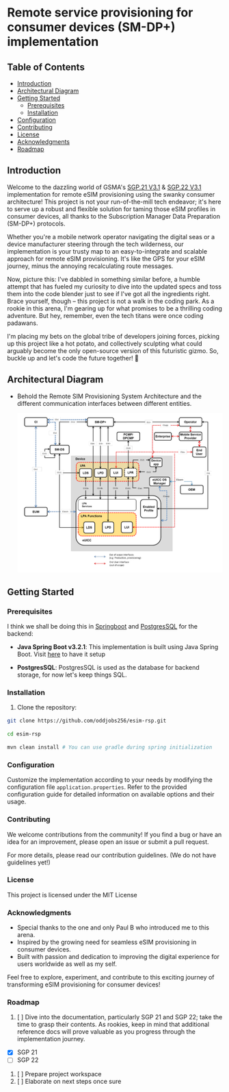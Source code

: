 # Remote service provisioning for consumer devices (SM-DP+) implementation

## Table of Contents
- [Introduction](#introduction)
- [Architectural Diagram](#architectural-diagram)
- [Getting Started](#getting-started)
    - [Prerequisites](#prerequisites)
    - [Installation](#installation)
- [Configuration](#configuration)
- [Contributing](#contributing)
- [License](#license)
- [Acknowledgments](#acknowledgments)
- [Roadmap](#roadmap)

## Introduction

Welcome to the dazzling world of GSMA's [SGP.21 V3.1](https://www.gsma.com/esim/resources/sgp-21-v3-1/) & [SGP.22 V3.1](https://www.gsma.com/esim/resources/sgp-22-v3-1/) implementation for remote eSIM provisioning using the swanky consumer architecture! This project is not your run-of-the-mill tech endeavor; it's here to serve up a robust and flexible solution for taming those eSIM profiles in consumer devices, all thanks to the Subscription Manager Data Preparation (SM-DP+) protocols.

Whether you're a mobile network operator navigating the digital seas or a device manufacturer steering through the tech wilderness, our implementation is your trusty map to an easy-to-integrate and scalable approach for remote eSIM provisioning. It's like the GPS for your eSIM journey, minus the annoying recalculating route messages.

Now, picture this: I've dabbled in something similar before, a humble attempt that has fueled my curiosity to dive into the updated specs and toss them into the code blender just to see if I've got all the ingredients right. Brace yourself, though – this project is not a walk in the coding park. As a rookie in this arena, I'm gearing up for what promises to be a thrilling coding adventure. But hey, remember, even the tech titans were once coding padawans.

I'm placing my bets on the global tribe of developers joining forces, picking up this project like a hot potato, and collectively sculpting what could arguably become the only open-source version of this futuristic gizmo. So, buckle up and let's code the future together! 🚀

## Architectural Diagram
- Behold the Remote SIM Provisioning System Architecture and the different communication interfaces between different entities.

  ![rsp-architecture](docs/consumer-docs/rsp-architecture.png)

## Getting Started

### Prerequisites

I think we shall be doing this in [Springboot](https://spring.io/projects/spring-boot/) and [PostgresSQL](https://www.postgresql.org/download/) for the backend:

- **Java Spring Boot v3.2.1**: This implementation is built using Java Spring Boot. Visit [here](https://start.spring.io/) to have it setup

- **PostgresSQL**: PostgresSQL is used as the database for backend storage, for now let's keep things SQL.

### Installation

1. Clone the repository:

```bash
git clone https://github.com/oddjobs256/esim-rsp.git
```

```bash
cd esim-rsp
```
```bash
mvn clean install # You can use gradle during spring initialization
```

### Configuration
Customize the implementation according to your needs by modifying the configuration file ```application.properties```. 
Refer to the provided configuration guide for detailed information on available options and their usage.


### Contributing
We welcome contributions from the community! If you find a bug or have an idea for an improvement, please open an issue or submit a pull request.

For more details, please read our contribution guidelines. (We do not have guidelines yet!)

### License

This project is licensed under the MIT License

### Acknowledgments
- Special thanks to the one and only Paul B who introduced me to this arena.
- Inspired by the growing need for seamless eSIM provisioning in consumer devices.
- Built with passion and dedication to improving the digital experience for users worldwide as well as my self.

Feel free to explore, experiment, and contribute to this exciting journey of transforming eSIM provisioning for consumer devices!


### Roadmap
1. [ ] Dive into the documentation, particularly SGP 21 and SGP 22; take the time to grasp their contents. As rookies, keep in mind that additional reference docs will prove valuable as you progress through the implementation journey.
  - [x] SGP 21
  - [ ] SGP 22
1. [ ] Prepare project workspace
2. [ ] Elaborate on next steps once sure
